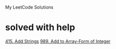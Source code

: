 My LeetCode Solutions

# solved with help
[415. Add Strings](https://leetcode.com/problems/add-strings/)
[989. Add to Array-Form of Integer](https://leetcode.com/problems/add-to-array-form-of-integer/)

